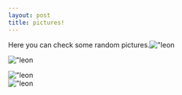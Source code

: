 ```yaml
---
layout: post
title: pictures!
---
```

Here you can check some random pictures.![\"leon](\"/img/leonhiding_msn.jpg\")  
  
![\"leon](\"/img/leondustar-amsterdamfunkbab.gif\")  
  
  
  
  
  
  
  
  
  
  
  
  
  
  
  
  
  
  
  
![\"leon](\"/img/leondustarcrowd.jpg\")  
![\"leon](\"/img/batsboy.jpg\")